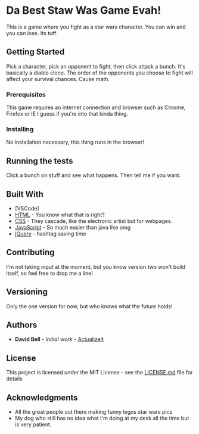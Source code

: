 # Da Best Staw Was Game Evah!

This is a game where you fight as a star wars character. You can win and you can lose. Its tuff.

## Getting Started

Pick a character, pick an opponent to fight, then click attack a bunch. It's basically a diablo clone. The order of the opponents you choose to fight will affect your survival chances. Cause math.

### Prerequisites

This game requires an internet connection and browser such as Chrome, Firefox or IE I guess if you're into that kinda thing.

### Installing

No installation necessary, this thing runs in the browser!

## Running the tests

Click a bunch on stuff and see what happens. Then tell me if you want.

## Built With

* [VSCode]
* [HTML](https://en.wikipedia.org/wiki/HTML) - You know what that is right?
* [CSS](https://en.wikipedia.org/wiki/Cascading_Style_Sheets) - They cascade, like the electronic artist but for webpages.
* [JavaScript](https://www.javascript.com/) - So much easier than java like omg
* [jQuery](https://jquery.com/) - hashtag saving time


## Contributing

I'm not taking input at the moment, but you know version two won't build itself, so feel free to drop me a line!

## Versioning

Only the one version for now, but who knows what the future holds!

## Authors

* **David Bell** - *Initial work* - [ActualizeIt](https://github.com/actualizeit)

## License

This project is licensed under the MIT License - see the [LICENSE.md](LICENSE.md) file for details

## Acknowledgments

* All the great people out there making funny legos star wars pics
* My dog who still has no idea what I'm doing at my desk all the time but is very patient.
